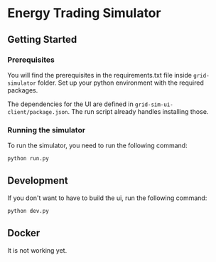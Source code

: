 # Energy Trading Simulator

## Getting Started

### Prerequisites

You will find the prerequisites in the requirements.txt file inside `grid-simulator` folder. Set up your python environment with the required packages.

The dependencies for the UI are defined in `grid-sim-ui-client/package.json`. The run script already handles installing those.

### Running the simulator

To run the simulator, you need to run the following command:

```bash
python run.py
```

## Development

If you don't want to have to build the ui, run the following command:

```bash
python dev.py
```

## Docker

It is not working yet.
